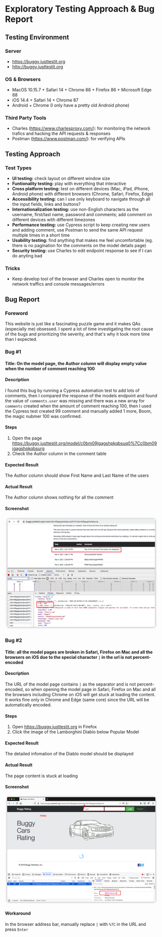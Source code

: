 # Exploratory Testing Approach & Bug Report
## Testing Environment
### Server
* https://buggy.justtestit.org
* http://buggy.justtestit.org
### OS & Browsers
* MacOS 10.15.7 + Safari 14 + Chrome 88 + Firefox 86 + Microsoft Edge 88
* iOS 14.4 + Safari 14 + Chrome 87
* Android + Chrome (I only have a pretty old Android phone)
### Third Party Tools
* Charles (https://www.charlesproxy.com/): for monitoring the network trafics and hacking the API requests & responses 
* Postman (https://www.postman.com/): for verifying APIs
## Testing Approach
### Test Types
* **UI testing:** check layout on different window size
* **Funtionality testing:** play with everything that interactive 
* **Cross platform testing:** test on different devices (Mac, iPad, iPhone, Android phone) with different browsers (Chrome, Safari, Firefox, Edge)
* **Accessibility testing:** can I use only keyboard to navigate through all the input fields, links and buttons?
* **Internationalization testing:** use non-English characters as the username, first/last name, password and comments; add comment on different devices with different timezones
* **Performance testing:** use Cypress script to keep creating new users and adding comment, use Postman to send the same API request multiple times in a short time
* **Usability testing:** find anything that makes me feel uncomfortable (eg. there is no pagination for the comments on the model details page) 
* **Security testing:** use Charles to edit endpoint response to see if I can do anyting bad
### Tricks
* Keep develop tool of the browser and Charles open to monitor the network traffics and console messages/errors

## Bug Report
### Foreword
This website is just like a fascinating puzzle game and it makes QAs (especially me) obsessed. I spent a lot of time investigating the root cause of the bugs and prioritizing the severity, and that's why it took more time than I expected.
### Bug #1
#### Title: On the model page, the Author column will display empty value when the number of comment reaching 100 
#### Description
I found this bug by running a Cypress automation test to add lots of comments, then I compared the response of the models endpoint and found the value of `comments.user` was missing and there was a new array for `comments` created when the amount of comment reaching 100, then I used the Cypress test created 99 comment and manually added 1 more, Boom, the magic nubmer 100 was confirmed.
#### Steps
1. Open the page https://buggy.justtestit.org/model/c0bm09jgagshpkqbsuq0%7Cc0bm09jgagshpkqbsurg
2. Check the Author column in the comment table
#### Expected Result
The Author column should show First Name and Last Name of the users
#### Actual Result
The Author column shows nothing for all the comment
#### Screenshot
![alt text](https://github.com/hunternz/buggy-fun/blob/main/src/images/bug1-1.png "Author missing on model page")

### Bug #2
#### Title: all the model pages are broken in Safari, Firefox on Mac and all the browsers on iOS due to the special character `|` in the url is not percent-encoded
#### Description
The URL of the model page contains `|` as the separator and is not percent-encoded, so when opening the model page in Safari, Firefox on Mac and all the browsers including Chrome on iOS will get stuck at loading the content. It works fine only in Chrome and Edge (same core) since the URL will be automatically encoded.
#### Steps
1. Open https://buggy.justtestit.org in Firefox
2. Click the image of the Lamborghini Diablo below Popular Model
#### Expected Result
The detailed infomation of the Diablo model should be displayed
#### Actual Result
The page content is stuck at loading
#### Screenshot
![alt text](https://github.com/hunternz/buggy-fun/blob/main/src/images/bug2-1.png "Model page stuck in Firefox")
#### Workaround
In the browser address bar, manually replace `|` with `%7C` in the URL and press `Enter`
